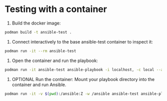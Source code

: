 # Testing with a container

1. Build the docker image:

```sh
podman build -t ansible-test .
```

1. Connect interactively to the base ansible-test container to inspect it:

```sh
podman run -it --rm ansible-test
```

1. Open the container and run the playbook:

```sh
podman run -it ansible-test ansible-playbook -i localhost, -c local --ask-become-pass workstation.yml
```

1. OPTIONAL Run the container: Mount your playbook directory into the container and run Ansible.

```sh
podman run -it -v $(pwd):/ansible:Z -w /ansible ansible-test ansible-playbook -i localhost, -c local --ask-become-pass workstation.yml
```
